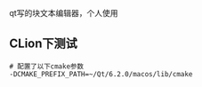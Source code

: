 qt写的块文本编辑器，个人使用
## CLion下测试

```shell
# 配置了以下cmake参数
-DCMAKE_PREFIX_PATH=~/Qt/6.2.0/macos/lib/cmake
```